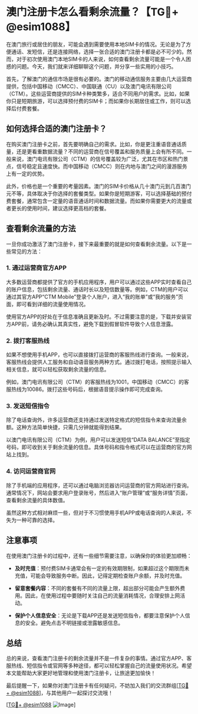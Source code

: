 # 澳门注册卡怎么看剩余流量？【TG💪+ @esim1088】

在澳门旅行或居住的朋友，可能会遇到需要使用本地SIM卡的情况。无论是为了方便通话、发短信，还是连接网络，选择一张合适的澳门注册卡都是必不可少的。然而，对于初次使用澳门本地SIM卡的人来说，如何查看剩余流量可能是一个令人困惑的问题。今天，我们就来详细聊聊这个问题，并分享一些实用的小技巧。

首先，了解澳门的通信市场是很有必要的。澳门的移动通信服务主要由几大运营商提供，包括中国移动（CMCC）、中国联通（CU）以及澳门电讯有限公司（CTM）。这些运营商提供的SIM卡种类繁多，适合不同用户的需求。比如，如果你只是短期旅游，可以选择预付费的SIM卡；而如果你长期居住或工作，则可以选择后付费套餐。

## 如何选择合适的澳门注册卡？

在购买澳门注册卡之前，首先要明确自己的需求。比如，你是更注重语音通话质量，还是更看重数据流量？不同的运营商在信号覆盖和服务质量上会有所不同。一般来说，澳门电讯有限公司（CTM）的信号覆盖较为广泛，尤其在市区和热门景点，信号稳定且速度快。而中国移动（CMCC）则在内地与澳门之间的漫游服务上有一定的优势。

此外，价格也是一个重要的考量因素。澳门的SIM卡价格从几十澳门元到几百澳门元不等，具体取决于你选择的套餐类型。如果你是短期游客，可以选择基础的预付费套餐，通常包含一定量的语音通话时间和数据流量。而如果你需要更大的流量或者更长的使用时间，建议选择更高档的套餐。

## 查看剩余流量的方法

一旦你成功激活了澳门注册卡，接下来最重要的就是如何查看剩余流量。以下是一些常见的方法：

### 1. **通过运营商官方APP**

大多数运营商都提供了官方的手机应用程序，用户可以通过这些APP实时查看自己的账户信息，包括剩余流量、通话时长以及短信数量等。例如，CTM的用户可以通过其官方APP“CTM Mobile”登录个人账户，进入“我的账单”或“我的服务”页面，即可看到详细的流量使用情况。

使用官方APP的好处在于信息准确且更新及时。不过需要注意的是，下载并安装官方APP前，请务必确认其真实性，避免下载到假冒软件导致个人信息泄露。

### 2. **拨打客服热线**

如果不想使用手机APP，也可以直接拨打运营商的客服热线进行查询。一般来说，客服热线会提供人工服务和自动语音服务两种方式。通过拨打电话，按照提示输入相关信息，就可以轻松获取剩余流量的信息。

例如，澳门电讯有限公司（CTM）的客服热线为1001，中国移动（CMCC）的客服热线为10086。拨打这些号码后，根据语音提示操作即可完成查询。

### 3. **发送短信指令**

除了电话查询外，许多运营商还支持通过发送特定格式的短信指令来查询流量余额。这种方法简单快捷，只需几分钟就能得到结果。

以澳门电讯有限公司（CTM）为例，用户可以发送短信“DATA BALANCE”至指定号码，即可收到关于剩余流量的信息。具体号码和指令格式可以在运营商的官方网站上找到。

### 4. **访问运营商官网**

除了手机端的应用程序，还可以通过电脑浏览器访问运营商的官方网站进行查询。通常情况下，网站会要求用户登录账号，然后进入“账户管理”或“服务详情”页面，查看剩余流量的具体数值。

虽然这种方式相对麻烦一些，但对于不习惯使用手机APP或电话查询的人来说，不失为一种可靠的选择。

## 注意事项

在使用澳门注册卡的过程中，还有一些细节需要注意，以确保你的体验更加顺畅：

- **及时充值**：预付费SIM卡通常会有一定的有效期限制，如果超过这个期限而未充值，可能会导致服务中断。因此，记得定期检查账户余额，并及时充值。
  
- **留意套餐内容**：不同的套餐有不同的流量上限，超出部分可能会产生额外费用。因此，在使用过程中要随时关注自己的流量消耗情况，合理安排上网活动。

- **保护个人信息安全**：无论是下载APP还是发送短信指令，都要注意保护个人信息的安全。避免点击不明链接或泄露敏感信息。

## 总结

总的来说，查看澳门注册卡的剩余流量并不是一件复杂的事情。通过官方APP、客服热线、短信指令或官网等多种途径，都可以轻松掌握自己的流量使用状况。希望本文能帮助大家更好地管理和使用澳门注册卡，让旅途更加愉快！

最后提醒一下，如果你对澳门注册卡有任何疑问，不妨加入我们的交流群组[[TG💪+ @esim1088](https://t.me/s/esim1088)]，与其他用户一起探讨交流哦！

[[TG💪+ @esim1088](https://t.me/s/esim1088) ![Image](https://i.postimg.cc/4NQfJmqS/Snipaste-2025-05-13-00-14-12.png)]